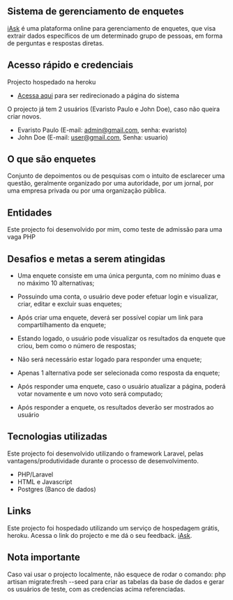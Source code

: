 ## Sistema de gerenciamento de enquetes

[iAsk](https://iask-enquete.herokuapp.com) é uma plataforma online para gerenciamento de enquetes, que visa extrair dados específicos de um determinado grupo de pessoas, em forma de perguntas e respostas diretas.

## Acesso rápido e credenciais

Projecto hospedado na heroku
- [Acessa aqui](https://iask-enquete.herokuapp.com) para ser redirecionado a página do sistema

O projecto já tem 2 usuários (Evaristo Paulo e John Doe), caso não queira criar novos.

- Evaristo Paulo (E-mail: admin@gmail.com, senha: evaristo)
- John Doe (E-mail: user@gmail.com, Senha: usuario)

## O que são enquetes

Conjunto de depoimentos ou de pesquisas com o intuito de esclarecer uma questão, geralmente organizado por uma autoridade, por um jornal, por uma empresa privada ou por uma organização pública.


## Entidades

Este projecto foi desenvolvido por mim, como teste de admissão para uma vaga PHP

## Desafios e metas a serem atingidas

-   Uma enquete consiste em uma única pergunta, com no mínimo duas e no máximo 10 alternativas;
-   Possuindo uma conta, o usuário deve poder efetuar login e visualizar, criar, editar e excluir suas
enquetes;
-   Após criar uma enquete, deverá ser possível copiar um link para compartilhamento da enquete;
-   Estando logado, o usuário pode visualizar os resultados da enquete que criou, bem como o número de
respostas;

-   Não será necessário estar logado para responder uma enquete;
-   Apenas 1 alternativa pode ser selecionada como resposta da enquete;
-   Após responder uma enquete, caso o usuário atualizar a página, poderá votar novamente e um novo
voto será computado;
-   Após responder a enquete, os resultados deverão ser mostrados ao usuário

## Tecnologias utilizadas

Este projecto foi desenvolvido utilizando o framework Laravel, pelas vantagens/produtividade durante o processo de desenvolvimento.

- PHP/Laravel
- HTML e Javascript
- Postgres (Banco de dados)

## Links

Este projecto foi hospedado utilizando um serviço de hospedagem grátis, heroku. Acessa o link do projecto e me dá o seu feedback. [iAsk](https://iask-enquete.herokuapp.com).


## Nota importante

Caso vai usar o projecto localmente, não esquece de rodar o comando: php artisan migrate:fresh --seed para criar as tabelas da base de dados e gerar os usuários de teste, com as credencias acima referenciadas.